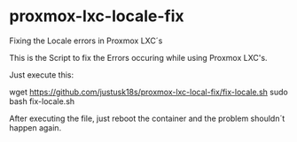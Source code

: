 # proxmox-lxc-locale-fix
Fixing the Locale errors in Proxmox LXC´s

This is the Script to fix the Errors occuring while using Proxmox LXC's. 


Just execute this:

wget https://github.com/justusk18s/proxmox-lxc-local-fix/fix-locale.sh
sudo bash fix-locale.sh

After executing the file, just reboot the container and the problem shouldn´t happen again.
